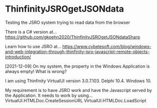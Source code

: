 # ThinfinityJSROgetJSONdata
Testing the JSRO system trying to read data from the browser

There is a C# version at...
https://github.com/gkoehn2020/ThinfinityJSROgetJSONdataSharp

Learn how to use JSRO at...
https://www.cybelesoft.com/blog/windows-and-web-integration-through-thinfinity-jsro-javascript-remote-objects-introduction/     

[2021-12-09] On my system, the property in the Windows Application is always empty! What is wrong?

I am using Thinfinity VirtualUI version 3.0.7.103.
Delphi 10.4.
Windows 10.

My requirement is to have JSRO work and have the Javascript served by the Application.
It needs to work by using...
  VirtualUI.HTMLDoc.CreateSessionURL
  VirtualUI.HTMLDoc.LoadScript

